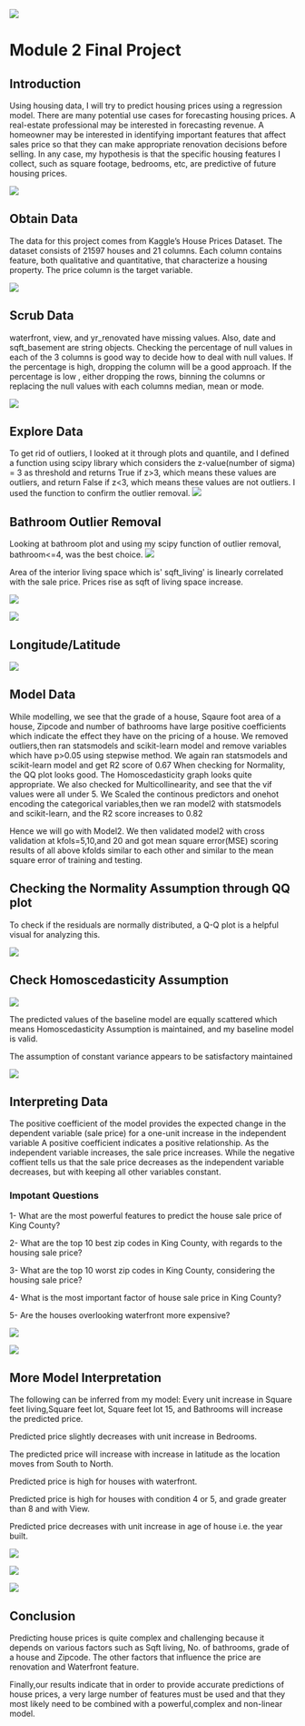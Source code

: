 ![](images/kinghouse.jpg)
# Module 2 Final Project


## Introduction

Using housing data, I will try to predict housing prices using a regression model. There are many potential use cases for forecasting housing prices. A real-estate professional may be interested in forecasting revenue. A homeowner may be interested in identifying important features that affect sales price so that they can make appropriate renovation decisions before selling. In any case, my hypothesis is that the specific housing features I collect, such as square footage, bedrooms, etc, are predictive of future housing prices.


![](images/osemn.png)

## Obtain Data
The data for this project comes from Kaggle’s House Prices Dataset. The dataset consists of 21597 houses and 21 columns. Each column contains feature, both qualitative and quantitative, that characterize a housing property. The price column is the target variable.


![](images/databefore.png)
## Scrub Data
waterfront, view, and yr_renovated have missing values. Also, date and sqft_basement are string objects. Checking the percentage of null values in each of the 3 columns is good way to decide how to deal with null values. If the percentage is high, dropping the column will be a good approach. If the percentage is low , either dropping the rows, binning the columns or replacing the null values with each columns median, mean or mode.

![](images/caterogic.png)

## Explore Data

To get rid of outliers, I looked at it through plots and quantile, and I  defined a function using scipy library which considers the z-value(number of sigma) = 3 as threshold and returns True if z>3, which means these values are outliers, and return False if z<3, which means these values are not outliers. I used the function to confirm the outlier removal.
![](images/outliersremoved.png)

## Bathroom Outlier Removal
Looking at bathroom plot and using my scipy function of outlier removal, bathroom<=4, was the best choice.
![](images/bathroom.png)

Area of the interior living space which is' sqft_living' is linearly correlated with the sale price. Prices rise as sqft of living space increase.

![](images/sqftliving.png)

![](images/download(1).png)

## Longitude/Latitude

![](images/longlat.png)


## Model Data

While modelling, we see that the grade of a house, Sqaure foot area of a house, Zipcode and number of bathrooms have large positive coefficients which indicate the effect they have on the pricing of a house. We removed outliers,then ran statsmodels and scikit-learn model and remove variables which have p>0.05 using stepwise method. We again ran statsmodels and scikit-learn model and get R2 score of 0.67 When checking for Normality, the QQ plot looks good. The Homoscedasticity graph looks quite appropriate. We also checked for Multicollinearity, and see that the vif values were all under 5. We Scaled the continous predictors and onehot encoding the categorical variables,then we ran model2 with statsmodels and scikit-learn, and the R2 score increases to 0.82

Hence we will go with Model2. We then validated model2 with cross validation at kfols=5,10,and 20 and got mean square error(MSE) scoring results of all above kfolds similar to each other and similar to the mean square error of training and testing.

##  Checking the Normality Assumption through QQ plot
To check if the residuals are normally distributed, a Q-Q plot is a helpful visual for analyzing this.

![](images/qqplot.png)

## Check Homoscedasticity Assumption

![](images/predictresidual.png)

The predicted values of the baseline model are equally scattered which means Homoscedasticity Assumption is maintained, and my baseline model is valid.

The assumption of constant variance appears to be satisfactory maintained

![](images/truepredictfit.png)

## Interpreting Data
The positive coefficient of the model provides the expected change in the dependent variable (sale price) for a one-unit increase in the independent variable A positive coefficient indicates a positive relationship. As the independent variable increases, the sale price increases. While the negative coffient tells us that the sale price decreases as the independent variable decreases, but with keeping all other variables constant.

### Impotant Questions

1- What are the most powerful features to predict the house sale price of King County?

2- What are the top 10 best zip codes in King County, with regards to the housing sale price?

3- What are the top 10 worst zip codes in King County, considering the housing sale price?

4- What is the most important factor of house sale price in King County?

5- Are the houses overlooking waterfront more expensive?

![](images/top10zip.png)

![](images/bottom10zip.png)

## More Model Interpretation
The following can be inferred from my model:
Every unit increase in Square feet living,Square feet lot, Square feet lot 15, and Bathrooms will increase the predicted price.

Predicted price slightly decreases with unit increase in Bedrooms.

The predicted price will increase with increase in latitude as the location moves from South to North.

Predicted price is high for houses with waterfront.

Predicted price is high for houses with condition 4 or 5, and grade greater than 8 and with View.

Predicted price decreases with unit increase in age of house i.e. the year built.

![](images/grade.png)

![](images/latitude.png)


![](images/waterfront.png)

## Conclusion
Predicting house prices is quite complex and challenging because it depends on various factors such as Sqft living, No. of bathrooms, grade of a house and Zipcode. The other factors that influence the price are renovation and Waterfront feature.

Finally,our results indicate that in order to provide accurate predictions of house prices, a very large number of features must be used and that they most likely need to be combined with a powerful,complex and non-linear model.



